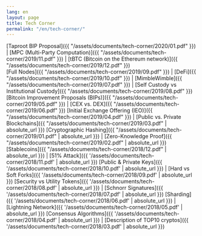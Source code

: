 ```yaml
---
lang: en
layout: page
title: Tech Corner
permalink: "/en/tech-corner/"
---
```

[Taproot BIP Proposal]({{ "/assets/documents/tech-corner/2020/01.pdf" }}) | 
[MPC (Multi-Party Computation)]({{ "/assets/documents/tech-corner/2019/11.pdf" }}) | [tBTC (Bitcoin on the Ethereum network)]({{ "/assets/documents/tech-corner/2019/12.pdf" }})  
[Full Nodes]({{ "/assets/documents/tech-corner/2019/09.pdf" }}) |  [DeFi]({{ "/assets/documents/tech-corner/2019/10.pdf" }}) | 
[MimbleWimble]({{ "/assets/documents/tech-corner/2019/07.pdf" }}) |  [Self Custody vs Institutional Custody]({{ "/assets/documents/tech-corner/2019/08.pdf" }}) 
[Bitcoin Improvement Proposals (BIPs)]({{ "/assets/documents/tech-corner/2019/05.pdf" }}) |  [CEX vs. DEX]({{ "/assets/documents/tech-corner/2019/06.pdf" }}) 
[Initial Exchange Offering (IEO)]({{ "/assets/documents/tech-corner/2019/04.pdf" }}) | [Public vs. Private Blockchains]({{ "/assets/documents/tech-corner/2019/03.pdf" | absolute_url }})
[Cryptographic Hashing]({{ "/assets/documents/tech-corner/2019/01.pdf" | absolute_url }}) | [Zero-Knowledge Proof]({{ "/assets/documents/tech-corner/2019/02.pdf" | absolute_url }})
[Stablecoins]({{ "/assets/documents/tech-corner/2018/12.pdf" | absolute_url }}) | [51% Attack]({{ '/assets/documents/tech-corner/2018/11.pdf' | absolute_url }})
[Public & Private Keys]({{ '/assets/documents/tech-corner/2018/10.pdf' | absolute_url }})  | [Hard vs Soft Forks]({{ '/assets/documents/tech-corner/2018/09.pdf' | absolute_url }})
[Security vs Utility Tokens]({{ '/assets/documents/tech-corner/2018/08.pdf' | absolute_url }}) | [Schnorr Signatures]({{ '/assets/documents/tech-corner/2018/07.pdf' | absolute_url }})
[Sharding]({{ '/assets/documents/tech-corner/2018/06.pdf' | absolute_url }}) | [Lightning Network]({{ '/assets/documents/tech-corner/2018/05.pdf' | absolute_url }})
[Consensus Algorithms]({{ '/assets/documents/tech-corner/2018/04.pdf' | absolute_url }}) | [Description of TOP10 cryptos]({{ '/assets/documents/tech-corner/2018/03.pdf' | absolute_url }})
